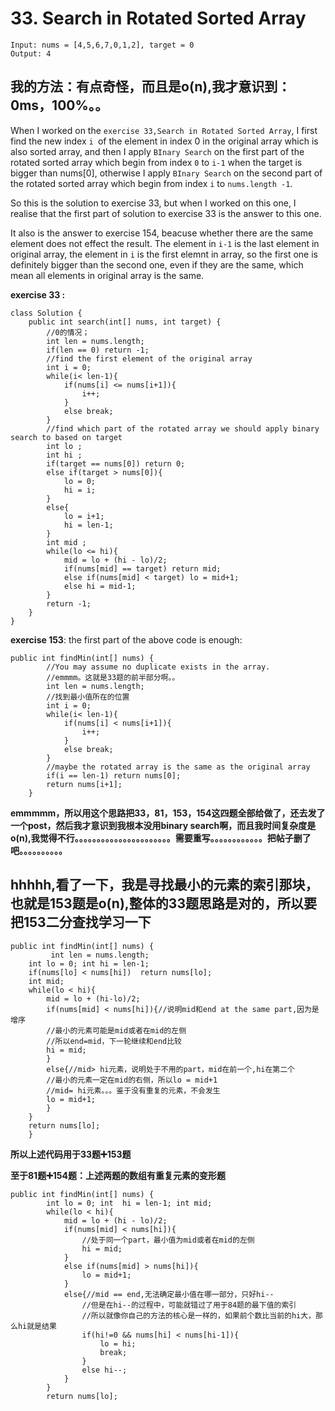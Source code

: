 # 33. Search in Rotated Sorted Array

```
Input: nums = [4,5,6,7,0,1,2], target = 0
Output: 4
```

## 我的方法：有点奇怪，而且是o(n),我才意识到：0ms，100%。。

When I worked on the ```exercise 33,Search in Rotated Sorted Array```, I first find the new index ```i ```of the element in index 0 in the original array which is also sorted array, and then I apply ```BInary Search``` on the first part of the rotated sorted array which begin from index ```0``` to ```i-1``` when the target is bigger than nums[0], otherwise I apply ```BInary Search``` on the second part of the rotated sorted array which begin from index ```i``` to ```nums.length -1```. 

So this is the solution to exercise 33, but when I worked on this one, I realise that the first part of solution to exercise 33 is the answer to this one.

It also is the answer to exercise 154, beacuse whether there are the same element does not effect the result. The element in ```i-1``` is the last element in original array, the element in ```i``` is the first elemnt in array, so the first one is definitely bigger than the second one, even if they are the same, which mean all elements in original array is the same.

**exercise 33 :**
```
class Solution {
    public int search(int[] nums, int target) {
        //0的情况；
        int len = nums.length;
        if(len == 0) return -1;
        //find the first element of the original array
        int i = 0;
        while(i< len-1){
            if(nums[i] <= nums[i+1]){
                i++;
            }
            else break;
        }
        //find which part of the rotated array we should apply binary search to based on target
        int lo ;
        int hi ;
        if(target == nums[0]) return 0;
        else if(target > nums[0]){
            lo = 0;
            hi = i;
        }
        else{
            lo = i+1;
            hi = len-1;
        }
        int mid ;
        while(lo <= hi){
            mid = lo + (hi - lo)/2;
            if(nums[mid] == target) return mid;
            else if(nums[mid] < target) lo = mid+1;
            else hi = mid-1;
        }
        return -1;
    }
}
```

**exercise 153**:
the first part of the above code is enough:
```
public int findMin(int[] nums) {
        //You may assume no duplicate exists in the array.
        //emmmm。这就是33题的前半部分啊。。
        int len = nums.length;
        //找到最小值所在的位置
        int i = 0;
        while(i< len-1){
            if(nums[i] < nums[i+1]){
                i++;   
            }
            else break;
        }
		//maybe the rotated array is the same as the original array 
        if(i == len-1) return nums[0];
        return nums[i+1];
    }
```
**emmmmm，所以用这个思路把33，81，153，154这四题全部给做了，还去发了一个post，然后我才意识到我根本没用binary search啊，而且我时间复杂度是o(n),我觉得不行。。。。。。。。。。。。。。。。。。。。。。需要重写。。。。。。。。。。。。把帖子删了吧。。。。。。。。。。**

## hhhhh,看了一下，我是寻找最小的元素的索引那块，也就是153题是o(n),整体的33题思路是对的，所以要把153二分查找学习一下
```
public int findMin(int[] nums) {
         int len = nums.length;
	int lo = 0; int hi = len-1;
	if(nums[lo] < nums[hi])  return nums[lo];
	int mid;
	while(lo < hi){
	    mid = lo + (hi-lo)/2;
	    if(nums[mid] < nums[hi]){//说明mid和end at the same part,因为是增序
		//最小的元素可能是mid或者在mid的左侧
		//所以end=mid，下一轮继续和end比较
		hi = mid;
	    }
	    else{//mid> hi元素，说明处于不用的part，mid在前一个,hi在第二个
		//最小的元素一定在mid的右侧，所以lo = mid+1
		//mid= hi元素。。。鉴于没有重复的元素，不会发生
		lo = mid+1;
	    }  
	}
	return nums[lo];
	}
```
**所以上述代码用于33题➕153题**

**至于81题➕154题：上述两题的数组有重复元素的变形题**
```
public int findMin(int[] nums) {
        int lo = 0; int  hi = len-1; int mid;
        while(lo < hi){
            mid = lo + (hi - lo)/2;
            if(nums[mid] < nums[hi]){
                //处于同一个part，最小值为mid或者在mid的左侧
                hi = mid;
            }
            else if(nums[mid] > nums[hi]){
                lo = mid+1;
            }
            else{//mid == end,无法确定最小值在哪一部分，只好hi--
                //但是在hi--的过程中，可能就错过了用于84题的最下值的索引
                //所以就像你自己的方法的核心是一样的，如果前个数比当前的hi大，那么hi就是结果
                if(hi!=0 && nums[hi] < nums[hi-1]){
                    lo = hi;
                    break;
                }
                else hi--;
            }
        }
        return nums[lo];
```

